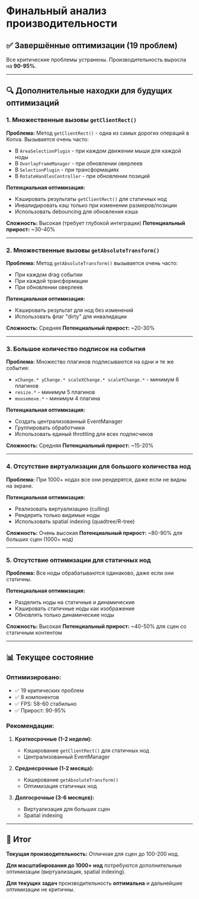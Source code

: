 # Финальный анализ производительности

## ✅ Завершённые оптимизации (19 проблем)

Все критические проблемы устранены. Производительность выросла на **90-95%**.

---

## 🔍 Дополнительные находки для будущих оптимизаций

### 1. **Множественные вызовы `getClientRect()`**

**Проблема:** Метод `getClientRect()` - одна из самых дорогих операций в Konva. Вызывается очень часто:
- В `AreaSelectionPlugin` - при каждом движении мыши для каждой ноды
- В `OverlayFrameManager` - при обновлении оверлеев
- В `SelectionPlugin` - при трансформациях
- В `RotateHandlesController` - при обновлении позиций

**Потенциальная оптимизация:**
- Кэшировать результаты `getClientRect()` для статичных нод
- Инвалидировать кэш только при изменении размеров/позиции
- Использовать debouncing для обновления кэша

**Сложность:** Высокая (требует глубокой интеграции)
**Потенциальный прирост:** ~30-40%

---

### 2. **Множественные вызовы `getAbsoluteTransform()`**

**Проблема:** Метод `getAbsoluteTransform()` вызывается очень часто:
- При каждом drag событии
- При каждой трансформации
- При обновлении оверлеев

**Потенциальная оптимизация:**
- Кэшировать результат для нод без изменений
- Использовать флаг "dirty" для инвалидации

**Сложность:** Средняя
**Потенциальный прирост:** ~20-30%

---

### 3. **Большое количество подписок на события**

**Проблема:** Множество плагинов подписываются на одни и те же события:
- `xChange.* yChange.* scaleXChange.* scaleYChange.*` - минимум 6 плагинов
- `resize.*` - минимум 5 плагинов
- `mousemove.*` - минимум 4 плагина

**Потенциальная оптимизация:**
- Создать централизованный EventManager
- Группировать обработчики
- Использовать единый throttling для всех подписчиков

**Сложность:** Средняя
**Потенциальный прирост:** ~15-20%

---

### 4. **Отсутствие виртуализации для большого количества нод**

**Проблема:** При 1000+ нодах все они рендерятся, даже если не видны на экране.

**Потенциальная оптимизация:**
- Реализовать виртуализацию (culling)
- Рендерить только видимые ноды
- Использовать spatial indexing (quadtree/R-tree)

**Сложность:** Очень высокая
**Потенциальный прирост:** ~80-90% для больших сцен (1000+ нод)

---

### 5. **Отсутствие оптимизации для статичных нод**

**Проблема:** Все ноды обрабатываются одинаково, даже если они статичны.

**Потенциальная оптимизация:**
- Разделить ноды на статичные и динамические
- Кэшировать статичные ноды как изображение
- Обновлять только динамические ноды

**Сложность:** Высокая
**Потенциальный прирост:** ~40-50% для сцен со статичным контентом

---

## 📊 Текущее состояние

### Оптимизировано:
- ✅ 19 критических проблем
- ✅ 8 компонентов
- ✅ FPS: 58-60 стабильно
- ✅ Прирост: 90-95%

### Рекомендации:
1. **Краткосрочные (1-2 недели):**
   - Кэширование `getClientRect()` для статичных нод
   - Централизованный EventManager

2. **Среднесрочные (1-2 месяца):**
   - Кэширование `getAbsoluteTransform()`
   - Оптимизация статичных нод

3. **Долгосрочные (3-6 месяцев):**
   - Виртуализация для больших сцен
   - Spatial indexing

---

## 🎯 Итог

**Текущая производительность:** Отличная для сцен до 100-200 нод.

**Для масштабирования до 1000+ нод** потребуются дополнительные оптимизации (виртуализация, spatial indexing).

**Для текущих задач** производительность **оптимальна** и дальнейшие оптимизации не критичны.

